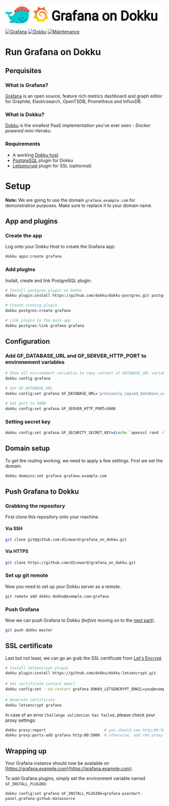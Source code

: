 ![](.github/images/repo_header.png)

[![Grafana](https://img.shields.io/badge/Grafana-9.0.7-blue.svg)](https://github.com/grafana/grafana/releases/tag/v9.0.7)
[![Dokku](https://img.shields.io/badge/Dokku-Repo-blue.svg)](https://github.com/dokku/dokku)
[![Maintenance](https://img.shields.io/badge/Maintained%3F-yes-green.svg)](https://github.com/d1ceward/grafana_on_dokku/graphs/commit-activity)

# Run Grafana on Dokku

## Perquisites

### What is Grafana?

[Grafana](https://grafana.com/) is an open source, feature rich metrics dashboard and graph editor for
Graphite, Elasticsearch, OpenTSDB, Prometheus and InfluxDB.

### What is Dokku?

[Dokku](http://dokku.viewdocs.io/dokku/) is the smallest PaaS implementation
you've ever seen - _Docker powered mini-Heroku_.

### Requirements

* A working [Dokku host](http://dokku.viewdocs.io/dokku/getting-started/installation/)
* [PostgreSQL](https://github.com/dokku/dokku-postgres) plugin for Dokku
* [Letsencrypt](https://github.com/dokku/dokku-letsencrypt) plugin for SSL (optionnal)

# Setup

**Note:** We are going to use the domain `grafana.example.com` for demonstration purposes. Make sure to
replace it to your domain name.

## App and plugins

### Create the app

Log onto your Dokku Host to create the Grafana app:

```bash
dokku apps:create grafana
```

### Add plugins
Install, create and link PostgreSQL plugin:

```bash
# Install postgres plugin on Dokku
dokku plugin:install https://github.com/dokku/dokku-postgres.git postgres
```

```bash
# Create running plugin
dokku postgres:create grafana
```

```bash
# Link plugin to the main app
dokku postgres:link grafana grafana
```

## Configuration

### Add GF_DATABASE_URL and GF_SERVER_HTTP_PORT to environement variables

```bash
# Show all enironement variables to copy content of DATABASE_URL variable
dokku config grafana
```

```bash
# Set GF_DATABASE_URL
dokku config:set grafana GF_DATABASE_URL='previously_copied_database_url'
```

```bash
# Set port to 5000
dokku config:set grafana GF_SERVER_HTTP_PORT=5000
```

### Setting secret key

```bash
dokku config:set grafana GF_SECURITY_SECRET_KEY=$(echo `openssl rand -base64 45` | tr -d \=+ | cut -c 1-32)
```

## Domain setup

To get the routing working, we need to apply a few settings. First we set the domain.

```bash
dokku domains:set grafana grafana.example.com
```

## Push Grafana to Dokku

### Grabbing the repository

First clone this repository onto your machine.

#### Via SSH

```bash
git clone git@github.com:d1ceward/grafana_on_dokku.git
```

#### Via HTTPS

```bash
git clone https://github.com/d1ceward/grafana_on_dokku.git
```

### Set up git remote

Now you need to set up your Dokku server as a remote.

```bash
git remote add dokku dokku@example.com:grafana
```

### Push Grafana

Now we can push Grafana to Dokku (_before_ moving on to the [next part](#domain-and-ssl-certificate)).

```bash
git push dokku master
```

## SSL certificate

Last but not least, we can go an grab the SSL certificate from [Let's Encrypt](https://letsencrypt.org/).

```bash
# Install letsencrypt plugin
dokku plugin:install https://github.com/dokku/dokku-letsencrypt.git

# Set certificate contact email
dokku config:set --no-restart grafana DOKKU_LETSENCRYPT_EMAIL=you@example.com

# Generate certificate
dokku letsencrypt grafana
```

In case of an error `Challenge validation has failed`, please check your proxy settings:

```bash
dokku proxy:report                          # you should see http:80:5000
dokku proxy:ports-add grafana http:80:5000  # otherwise, add the proxy to the port
```

## Wrapping up

Your Grafana instance should now be available on [https://grafana.example.com](https://grafana.example.com).

To add Grafana plugins, simply set the environment variable named `GF_INSTALL_PLUGINS`:

```
dokku config:set grafana GF_INSTALL_PLUGINS=grafana-piechart-panel,grafana-github-datasource
```
